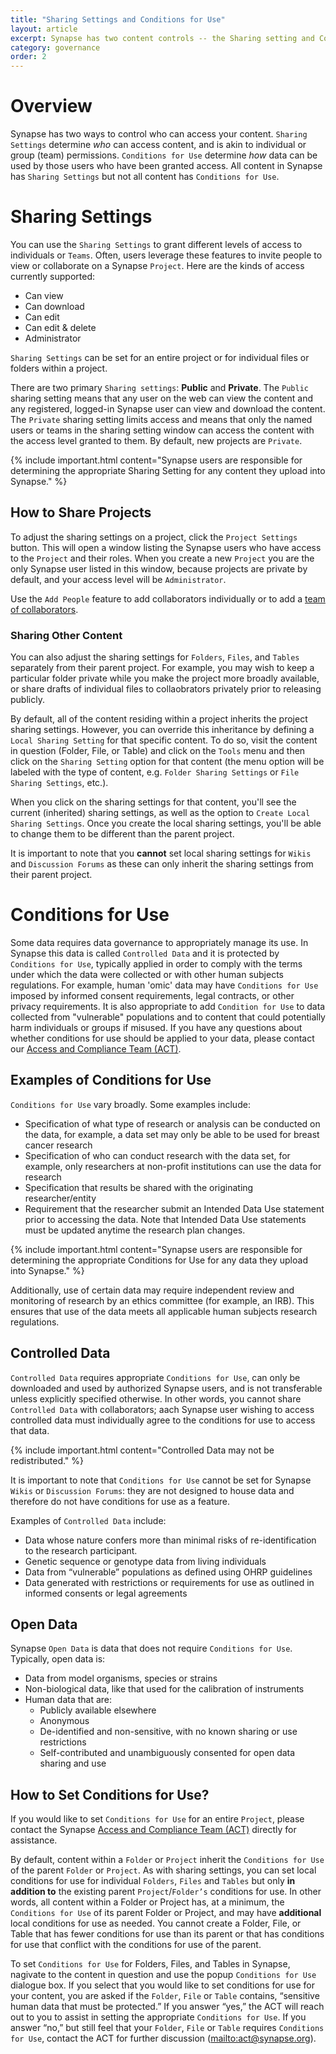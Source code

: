 ```yaml
---
title: "Sharing Settings and Conditions for Use"
layout: article
excerpt: Synapse has two content controls -- the Sharing setting and Conditions for Use. Learn how to set Sharing settings and Conditions for Use.
category: governance
order: 2
---
```


<style>
#image {
    width: 100%;
    }
</style>

# Overview
Synapse has two ways to control who can access your content. `Sharing Settings` determine _who_ can access content, and is akin to individual or group (team) permissions. `Conditions for Use` determine _how_ data can be used by those users who have been granted access. All content in Synapse has `Sharing Settings` but not all content has `Conditions for Use`. 

<a name="sharing-setting"></a>

# Sharing Settings
You can use the `Sharing Settings` to grant different levels of access to individuals or `Teams`. Often, users leverage these features to invite people to view or collaborate on a Synapse `Project`. Here are the kinds of access currently supported: 

* Can view
* Can download
* Can edit
* Can edit & delete
* Administrator

`Sharing Settings` can be set for an entire project or for individual files or folders within a project. 

There are two primary `Sharing settings`: **Public** and **Private**. The `Public` sharing setting means that any user on the web can view the content and any registered, logged-in Synapse user can view and download the content. The `Private` sharing setting limits access and means that only the named users or teams in the sharing setting window can access the content with the access level granted to them. By default, new projects are `Private`. 
 
{% include important.html content="Synapse users are responsible for determining the appropriate Sharing Setting for any content they upload into Synapse." %}

<a name="how-to-share-content"></a>
## How to Share Projects
To adjust the sharing settings on a project, click the `Project Settings` button. This will open a window listing the Synapse users who have access to the `Project` and their roles. When you create a new `Project` you are the only Synapse user listed in this window, because projects are private by default, and your access level will be `Administrator`. 

Use the `Add People` feature to add collaborators individually or to add a [team of collaborators](/articles/teams.html).

<a name="share-content"></a>
### Sharing Other Content
You can also adjust the sharing settings for `Folders`, `Files`, and `Tables` separately from their parent project. For example, you may wish to keep a particular folder private while you make the project more broadly available, or share drafts of individual files to collaobrators privately prior to releasing publicly. 

By default, all of the content residing within a project inherits the project sharing settings. However, you can override this inheritance by defining a `Local Sharing Setting` for that specific content. To do so, visit the content in question (Folder, File, or Table) and click on the `Tools` menu and then click on the `Sharing Setting` option for that content (the menu option will be labeled with the type of content, e.g. `Folder Sharing Settings` or `File Sharing Settings`, etc.). 

When you click on the sharing settings for that content, you'll see the current (inherited) sharing settings, as well as the option to `Create Local Sharing Settings`. Once you create the local sharing settings, you'll be able to change them to be different than the parent project. 

It is important to note that you **cannot** set local sharing settings for `Wikis` and `Discussion Forums` as these can only inherit the sharing settings from their parent project. 

<a name="conditions-for-use"></a>
# Conditions for Use
Some data requires data governance to appropriately manage its use. In Synapse this data is called `Controlled Data` and it is protected by `Conditions for Use`, typically applied in order to comply with the terms under which the data were collected or with other human subjects regulations. For example, human 'omic' data may have `Conditions for Use` imposed by informed consent requirements, legal contracts, or other privacy requirements. It is also appropriate to add `Condition for Use` to data collected from "vulnerable" populations and to content that could potentially harm individuals or groups if misused. If you have any questions about whether conditions for use should be applied to your data, please contact our <a href="mailto:act@sagebase.org">Access and Compliance Team (ACT)</a>.

## Examples of Conditions for Use
`Conditions for Use` vary broadly. Some examples include:

* Specification of what type of research or analysis can be conducted on the data, for example, a data set may only be able to be used for breast cancer research
* Specification of who can conduct research with the data set, for example, only researchers at non-profit institutions can use the data for research
* Specification that results be shared with the originating researcher/entity
* Requirement that the researcher submit an Intended Data Use statement prior to accessing the data. Note that Intended Data Use statements must be updated anytime the research plan changes.

{% include important.html content="Synapse users are responsible for determining the appropriate Conditions for Use for any data they upload into Synapse." %}

Additionally, use of certain data may require independent review and monitoring of research by an ethics committee (for example, an IRB). This ensures that use of the data meets all applicable human subjects research regulations. 

## Controlled Data
`Controlled Data` requires appropriate `Conditions for Use`, can only be downloaded and used by authorized Synapse users, and is not transferable unless explicitly specified otherwise. In other words, you cannot share `Controlled Data` with collaborators; aach Synapse user wishing to access controlled data must individually agree to the conditions for use to access that data.

{% include important.html content="Controlled Data may not be redistributed." %}

It is important to note that `Conditions for Use` cannot be set for Synapse `Wikis` or `Discussion Forums`: they are not designed to house data and therefore do not have conditions for use as a feature. 

Examples of `Controlled Data` include:

* Data whose nature confers more than minimal risks of re-identification to the research participant.
* Genetic sequence or genotype data from living individuals
* Data from “vulnerable” populations as defined using OHRP guidelines
* Data generated with restrictions or requirements for use as outlined in informed consents or legal agreements

## Open Data
Synapse `Open Data` is data that does not require `Conditions for Use`. Typically, open data is:

* Data from model organisms, species or strains
* Non-biological data, like that used for the calibration of instruments 
* Human data that are:
    * Publicly available elsewhere
    * Anonymous
    * De-identified and non-sensitive, with no known sharing or use restrictions
    * Self-contributed and unambiguously consented for open data sharing and use

## How to Set Conditions for Use?
If you would like to set `Conditions for Use` for an entire `Project`, please contact the Synapse <a href="mailto:act@sagebase.org">Access and Compliance Team (ACT)</a> directly for assistance. 

By default, content within a `Folder` or `Project` inherit the `Conditions for Use` of the parent `Folder` or `Project`. As with sharing settings, you can set local conditions for use for individual `Folders`, `Files` and `Tables` but only **in addition to** the existing parent `Project`/`Folder’s` conditions for use. In other words, all content within a Folder or Project has, at a minimum, the `Conditions for Use` of its parent Folder or Project, and may have **additional** local conditions for use as needed. You cannot create a Folder, File, or Table that has fewer conditions for use than its parent or that has conditions for use that conflict with the conditions for use of the parent.

To set `Conditions for Use` for Folders, Files, and Tables in Synapse, nagivate to the content in question and use the popup `Conditions for Use` dialogue box. If you select that you would like to set conditions for use for your content, you are asked if the `Folder`, `File` or `Table` contains, “sensitive human data that must be protected.” If you answer “yes,” the ACT will reach out to you to assist in setting the appropriate `Conditions for Use`. If you answer “no,” but still feel that your `Folder`, `File` or `Table` requires `Conditions for Use`, contact the ACT for further discussion (<mailto:act@synapse.org>).
